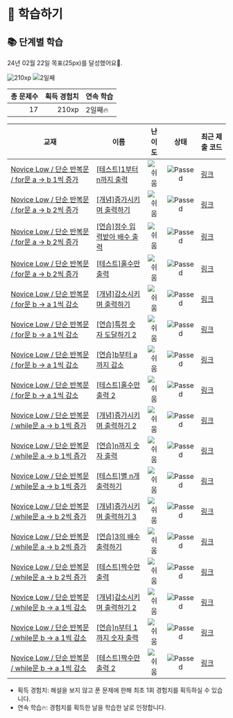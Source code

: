 # 📖 학습하기

## 📚 단계별 학습
24년 02월 22일 목표(25px)를 달성했어요🥳.

![210xp](https://img.shields.io/badge/EXP-210xp-%235cb85c.svg?for-the-badge)
![2일째](https://img.shields.io/badge/연속학습-2일째-%23E34F26.svg?for-the-badge)

|총 문제수|획득 경험치|연속 학습|
|---:|---:|---|
17|210xp|2일째🔥|

|교재|이름|난이도|상태|최근 제출 코드|
|---|---|:---:|:---:|---|
|[Novice Low / 단순 반복문 / for문 a → b 1씩 증가](https://www.codetree.ai/missions?missionId=4)|[[테스트]1부터 n까지 출력](https://www.codetree.ai/missions/4/problems/print-from-1-to-n)|![쉬움][easy]|![Passed][passed]|[링크](https://github.com/LinearCod/codetree-TILs/blob/main/240222/1%EB%B6%80%ED%84%B0%20n%EA%B9%8C%EC%A7%80%20%EC%B6%9C%EB%A0%A5/print-from-1-to-n.py)|
|[Novice Low / 단순 반복문 / for문 a → b 2씩 증가](https://www.codetree.ai/missions?missionId=4)|[[개념]증가시키며 출력하기](https://www.codetree.ai/missions/4/problems/increase-and-print)|![쉬움][easy]|![Passed][passed]|[링크](https://github.com/LinearCod/codetree-TILs/blob/main/240222/%EC%A6%9D%EA%B0%80%EC%8B%9C%ED%82%A4%EB%A9%B0%20%EC%B6%9C%EB%A0%A5%ED%95%98%EA%B8%B0/increase-and-print.py)|
|[Novice Low / 단순 반복문 / for문 a → b 2씩 증가](https://www.codetree.ai/missions?missionId=4)|[[연습]정수 입력받아 배수 출력](https://www.codetree.ai/missions/4/problems/print-multiple-of-input)|![쉬움][easy]|![Passed][passed]|[링크](https://github.com/LinearCod/codetree-TILs/blob/main/240222/%EC%A0%95%EC%88%98%20%EC%9E%85%EB%A0%A5%EB%B0%9B%EC%95%84%20%EB%B0%B0%EC%88%98%20%EC%B6%9C%EB%A0%A5/print-multiple-of-input.py)|
|[Novice Low / 단순 반복문 / for문 a → b 2씩 증가](https://www.codetree.ai/missions?missionId=4)|[[테스트]홀수만 출력](https://www.codetree.ai/missions/4/problems/output-only-odd)|![쉬움][easy]|![Passed][passed]|[링크](https://github.com/LinearCod/codetree-TILs/blob/main/240222/%ED%99%80%EC%88%98%EB%A7%8C%20%EC%B6%9C%EB%A0%A5/output-only-odd.py)|
|[Novice Low / 단순 반복문 / for문 b → a 1씩 감소](https://www.codetree.ai/missions?missionId=4)|[[개념]감소시키며 출력하기](https://www.codetree.ai/missions/4/problems/decrease-and-print)|![쉬움][easy]|![Passed][passed]|[링크](https://github.com/LinearCod/codetree-TILs/blob/main/240222/%EA%B0%90%EC%86%8C%EC%8B%9C%ED%82%A4%EB%A9%B0%20%EC%B6%9C%EB%A0%A5%ED%95%98%EA%B8%B0/decrease-and-print.py)|
|[Novice Low / 단순 반복문 / for문 b → a 1씩 감소](https://www.codetree.ai/missions?missionId=4)|[[연습]특정 숫자 도달하기 2](https://www.codetree.ai/missions/4/problems/reaching-specific-number-2)|![쉬움][easy]|![Passed][passed]|[링크](https://github.com/LinearCod/codetree-TILs/blob/main/240222/%ED%8A%B9%EC%A0%95%20%EC%88%AB%EC%9E%90%20%EB%8F%84%EB%8B%AC%ED%95%98%EA%B8%B0%202/reaching-specific-number-2.py)|
|[Novice Low / 단순 반복문 / for문 b → a 1씩 감소](https://www.codetree.ai/missions?missionId=4)|[[연습]b부터 a까지 감소](https://www.codetree.ai/missions/4/problems/dec-from-b-to-a)|![쉬움][easy]|![Passed][passed]|[링크](https://github.com/LinearCod/codetree-TILs/blob/main/240222/b%EB%B6%80%ED%84%B0%20a%EA%B9%8C%EC%A7%80%20%EA%B0%90%EC%86%8C/dec-from-b-to-a.py)|
|[Novice Low / 단순 반복문 / for문 b → a 1씩 감소](https://www.codetree.ai/missions?missionId=4)|[[테스트]홀수만 출력 2](https://www.codetree.ai/missions/4/problems/output-only-odd-2)|![쉬움][easy]|![Passed][passed]|[링크](https://github.com/LinearCod/codetree-TILs/blob/main/240222/%ED%99%80%EC%88%98%EB%A7%8C%20%EC%B6%9C%EB%A0%A5%202/output-only-odd-2.py)|
|[Novice Low / 단순 반복문 / while문 a → b 1씩 증가](https://www.codetree.ai/missions?missionId=4)|[[개념]증가시키며 출력하기 2](https://www.codetree.ai/missions/4/problems/increase-and-print-2)|![쉬움][easy]|![Passed][passed]|[링크](https://github.com/LinearCod/codetree-TILs/blob/main/240222/%EC%A6%9D%EA%B0%80%EC%8B%9C%ED%82%A4%EB%A9%B0%20%EC%B6%9C%EB%A0%A5%ED%95%98%EA%B8%B0%202/increase-and-print-2.py)|
|[Novice Low / 단순 반복문 / while문 a → b 1씩 증가](https://www.codetree.ai/missions?missionId=4)|[[연습]n까지 숫자 출력](https://www.codetree.ai/missions/4/problems/print-1-to-n)|![쉬움][easy]|![Passed][passed]|[링크](https://github.com/LinearCod/codetree-TILs/blob/main/240222/n%EA%B9%8C%EC%A7%80%20%EC%88%AB%EC%9E%90%20%EC%B6%9C%EB%A0%A5/print-1-to-n.py)|
|[Novice Low / 단순 반복문 / while문 a → b 1씩 증가](https://www.codetree.ai/missions?missionId=4)|[[테스트]별 n개 출력하기](https://www.codetree.ai/missions/4/problems/print-n-stars)|![쉬움][easy]|![Passed][passed]|[링크](https://github.com/LinearCod/codetree-TILs/blob/main/240222/%EB%B3%84%20n%EA%B0%9C%20%EC%B6%9C%EB%A0%A5%ED%95%98%EA%B8%B0/print-n-stars.py)|
|[Novice Low / 단순 반복문 / while문 a → b 2씩 증가](https://www.codetree.ai/missions?missionId=4)|[[개념]증가시키며 출력하기 3](https://www.codetree.ai/missions/4/problems/increase-and-print-3)|![쉬움][easy]|![Passed][passed]|[링크](https://github.com/LinearCod/codetree-TILs/blob/main/240222/%EC%A6%9D%EA%B0%80%EC%8B%9C%ED%82%A4%EB%A9%B0%20%EC%B6%9C%EB%A0%A5%ED%95%98%EA%B8%B0%203/increase-and-print-3.py)|
|[Novice Low / 단순 반복문 / while문 a → b 2씩 증가](https://www.codetree.ai/missions?missionId=4)|[[연습]3의 배수 출력하기](https://www.codetree.ai/missions/4/problems/print-multiple-of-number-three)|![쉬움][easy]|![Passed][passed]|[링크](https://github.com/LinearCod/codetree-TILs/blob/main/240222/3%EC%9D%98%20%EB%B0%B0%EC%88%98%20%EC%B6%9C%EB%A0%A5%ED%95%98%EA%B8%B0/print-multiple-of-number-three.py)|
|[Novice Low / 단순 반복문 / while문 a → b 2씩 증가](https://www.codetree.ai/missions?missionId=4)|[[테스트]짝수만 출력](https://www.codetree.ai/missions/4/problems/output-only-even)|![쉬움][easy]|![Passed][passed]|[링크](https://github.com/LinearCod/codetree-TILs/blob/main/240222/%EC%A7%9D%EC%88%98%EB%A7%8C%20%EC%B6%9C%EB%A0%A5/output-only-even.py)|
|[Novice Low / 단순 반복문 / while문 b → a 1씩 감소](https://www.codetree.ai/missions?missionId=4)|[[개념]감소시키며 출력하기 2](https://www.codetree.ai/missions/4/problems/decrease-and-print-2)|![쉬움][easy]|![Passed][passed]|[링크](https://github.com/LinearCod/codetree-TILs/blob/main/240222/%EA%B0%90%EC%86%8C%EC%8B%9C%ED%82%A4%EB%A9%B0%20%EC%B6%9C%EB%A0%A5%ED%95%98%EA%B8%B0%202/decrease-and-print-2.py)|
|[Novice Low / 단순 반복문 / while문 b → a 1씩 감소](https://www.codetree.ai/missions?missionId=4)|[[연습]n부터 1까지 숫자 출력](https://www.codetree.ai/missions/4/problems/print-n-to-1)|![쉬움][easy]|![Passed][passed]|[링크](https://github.com/LinearCod/codetree-TILs/blob/main/240222/n%EB%B6%80%ED%84%B0%201%EA%B9%8C%EC%A7%80%20%EC%88%AB%EC%9E%90%20%EC%B6%9C%EB%A0%A5/print-n-to-1.py)|
|[Novice Low / 단순 반복문 / while문 b → a 1씩 감소](https://www.codetree.ai/missions?missionId=4)|[[테스트]짝수만 출력 2](https://www.codetree.ai/missions/4/problems/output-only-even-2)|![쉬움][easy]|![Passed][passed]|[링크](https://github.com/LinearCod/codetree-TILs/blob/main/240222/%EC%A7%9D%EC%88%98%EB%A7%8C%20%EC%B6%9C%EB%A0%A5%202/output-only-even-2.py)|


* 획득 경험치: 해설을 보지 않고 푼 문제에 한해 최초 1회 경험치를 획득하실 수 있습니다.
* 연속 학습🔥: 경험치를 획득한 날을 학습한 날로 인정합니다.










[b5]: https://img.shields.io/badge/Bronze_5-%235D3E31.svg
[b4]: https://img.shields.io/badge/Bronze_4-%235D3E31.svg
[b3]: https://img.shields.io/badge/Bronze_3-%235D3E31.svg
[b2]: https://img.shields.io/badge/Bronze_2-%235D3E31.svg
[b1]: https://img.shields.io/badge/Bronze_1-%235D3E31.svg
[s5]: https://img.shields.io/badge/Silver_5-%23394960.svg
[s4]: https://img.shields.io/badge/Silver_4-%23394960.svg
[s3]: https://img.shields.io/badge/Silver_3-%23394960.svg
[s2]: https://img.shields.io/badge/Silver_2-%23394960.svg
[s1]: https://img.shields.io/badge/Silver_1-%23394960.svg
[g5]: https://img.shields.io/badge/Gold_5-%23FFC433.svg
[g4]: https://img.shields.io/badge/Gold_4-%23FFC433.svg
[g3]: https://img.shields.io/badge/Gold_3-%23FFC433.svg
[g2]: https://img.shields.io/badge/Gold_2-%23FFC433.svg
[g1]: https://img.shields.io/badge/Gold_1-%23FFC433.svg
[p5]: https://img.shields.io/badge/Platinum_5-%2376DDD8.svg
[p4]: https://img.shields.io/badge/Platinum_4-%2376DDD8.svg
[p3]: https://img.shields.io/badge/Platinum_3-%2376DDD8.svg
[p2]: https://img.shields.io/badge/Platinum_2-%2376DDD8.svg
[p1]: https://img.shields.io/badge/Platinum_1-%2376DDD8.svg
[passed]: https://img.shields.io/badge/Passed-%23009D27.svg
[failed]: https://img.shields.io/badge/Failed-%23D24D57.svg
[easy]: https://img.shields.io/badge/쉬움-%235cb85c.svg?for-the-badge
[medium]: https://img.shields.io/badge/보통-%23FFC433.svg?for-the-badge
[hard]: https://img.shields.io/badge/어려움-%23D24D57.svg?for-the-badge